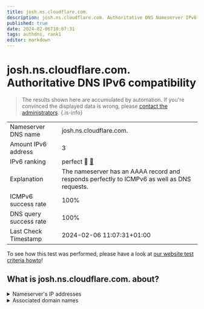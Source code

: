 ```yaml
---
title: josh.ns.cloudflare.com.
description: josh.ns.cloudflare.com. Authoritative DNS Nameserver IPv6 compatibility
published: true
date: 2024-02-06T10:07:31
tags: authdns, rank1
editor: markdown
---
```


# josh.ns.cloudflare.com. Authoritative DNS IPv6 compatibility

> The results shown here are accumulated by automation. If you're convinced the displayed data is wrong, please [contact the administrators](/howto/chat). 
{.is-info}




|   |   |
| - | - |
| Nameserver DNS name | josh.ns.cloudflare.com.
| Amount IPv6 address | 3
| IPv6 ranking | perfect :1st_place_medal: [🔗](/howto/ranking) |
| Explanation | The nameserver has an AAAA record and responds perfectly to ICMPv6 as well as DNS requests. |
| ICMPv6 success rate | 100%|
| DNS query success rate | 100% |
| Last Check Timestamp | 2024-02-06 11:07:31+01:00 |

To see how this test was performed, please have a look at [our website test criteria howto](/howto/testcriteria/authdns)!


## What is josh.ns.cloudflare.com. about?




<details>
<summary>Nameserver's IP addresses</summary>

2803:f800:50::6ca2:c17e

2a06:98c1:50::ac40:217e

2606:4700:58::adf5:3b7e

</details>



<details>
<summary>Associated domain names</summary>

clickhouse.tech

www.timescale.com

</details>
